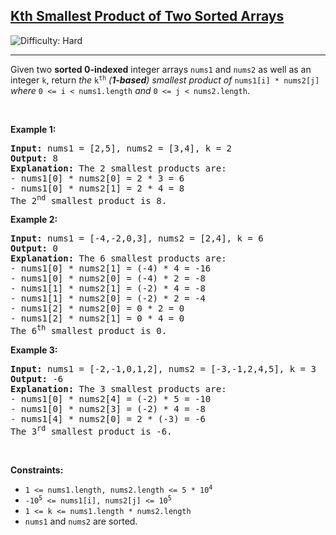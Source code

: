 <h2><a href="https://leetcode.com/problems/kth-smallest-product-of-two-sorted-arrays">Kth Smallest Product of Two Sorted Arrays</a></h2> <img src='https://img.shields.io/badge/Difficulty-Hard-red' alt='Difficulty: Hard' /><hr>Given two <strong>sorted 0-indexed</strong> integer arrays <code>nums1</code> and <code>nums2</code> as well as an integer <code>k</code>, return <em>the </em><code>k<sup>th</sup></code><em> (<strong>1-based</strong>) smallest product of </em><code>nums1[i] * nums2[j]</code><em> where </em><code>0 &lt;= i &lt; nums1.length</code><em> and </em><code>0 &lt;= j &lt; nums2.length</code>.
<p>&nbsp;</p>
<p><strong class="example">Example 1:</strong></p>

<pre>
<strong>Input:</strong> nums1 = [2,5], nums2 = [3,4], k = 2
<strong>Output:</strong> 8
<strong>Explanation:</strong> The 2 smallest products are:
- nums1[0] * nums2[0] = 2 * 3 = 6
- nums1[0] * nums2[1] = 2 * 4 = 8
The 2<sup>nd</sup> smallest product is 8.
</pre>

<p><strong class="example">Example 2:</strong></p>

<pre>
<strong>Input:</strong> nums1 = [-4,-2,0,3], nums2 = [2,4], k = 6
<strong>Output:</strong> 0
<strong>Explanation:</strong> The 6 smallest products are:
- nums1[0] * nums2[1] = (-4) * 4 = -16
- nums1[0] * nums2[0] = (-4) * 2 = -8
- nums1[1] * nums2[1] = (-2) * 4 = -8
- nums1[1] * nums2[0] = (-2) * 2 = -4
- nums1[2] * nums2[0] = 0 * 2 = 0
- nums1[2] * nums2[1] = 0 * 4 = 0
The 6<sup>th</sup> smallest product is 0.
</pre>

<p><strong class="example">Example 3:</strong></p>

<pre>
<strong>Input:</strong> nums1 = [-2,-1,0,1,2], nums2 = [-3,-1,2,4,5], k = 3
<strong>Output:</strong> -6
<strong>Explanation:</strong> The 3 smallest products are:
- nums1[0] * nums2[4] = (-2) * 5 = -10
- nums1[0] * nums2[3] = (-2) * 4 = -8
- nums1[4] * nums2[0] = 2 * (-3) = -6
The 3<sup>rd</sup> smallest product is -6.
</pre>

<p>&nbsp;</p>
<p><strong>Constraints:</strong></p>

<ul>
	<li><code>1 &lt;= nums1.length, nums2.length &lt;= 5 * 10<sup>4</sup></code></li>
	<li><code>-10<sup>5</sup> &lt;= nums1[i], nums2[j] &lt;= 10<sup>5</sup></code></li>
	<li><code>1 &lt;= k &lt;= nums1.length * nums2.length</code></li>
	<li><code>nums1</code> and <code>nums2</code> are sorted.</li>
</ul>
